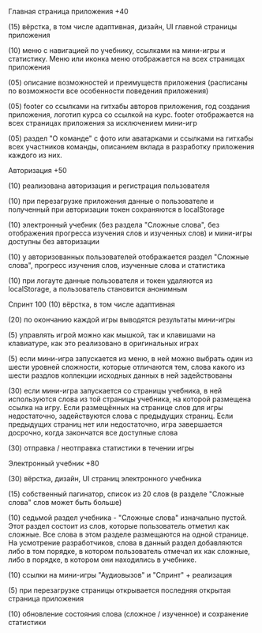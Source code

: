 Главная страница приложения +40

(15) вёрстка, в том числе адаптивная, дизайн, UI главной страницы приложения

(10) меню с навигацией по учебнику, ссылками на мини-игры и статистику. Меню или иконка меню отображается на всех страницах приложения

(05) описание возможностей и преимуществ приложения (расписаны по возможности все особенности поведения приложения)

(05) footer со ссылками на гитхабы авторов приложения, год создания приложения, логотип курса со ссылкой на курс. footer отображается на всех страницах приложения за исключением мини-игр

(05) раздел "О команде" с фото или аватарками и ссылками на гитхабы всех участников команды, описанием вклада в разработку приложения каждого из них.





Авторизация +50

(10) реализована авторизация и регистрация пользователя

(10) при перезагрузке приложения данные о пользователе и полученный при авторизации токен сохраняются в localStorage

(10) электронный учебник (без раздела "Сложные слова", без отображения прогресса изучения слов и изученных слов) и мини-игры доступны без авторизации

(10) у авторизованных пользователей отображается раздел "Сложные слова", прогресс изучения слов, изученные слова и статистика

(10) при логауте данные пользователя и токен удаляются из localStorage, а пользователь становится анонимным



Спринт 100
(10) вёрстка, в том числе адаптивная

(20) по окончанию каждой игры выводятся результаты мини-игры

(5) управлять игрой можно как мышкой, так и клавишами на клавиатуре, как это реализовано в оригинальных играх

(5) если мини-игра запускается из меню, в ней можно выбрать один из шести уровней сложности, которые отличаются тем, слова какого из шести раздлов коллекции исходных данных в ней задействованы

(30) если мини-игра запускается со страницы учебника, в ней используются слова из той страницы учебника, на которой размещена ссылка на игру. Если размещённых на странице слов для игры недостаточно, задействуются слова с предыдущих страниц. Если предыдущих страниц нет или недостаточно, игра завершается досрочно, когда закончатся все доступные слова

(30) отправка / неотправка статистики в течении игры




Электронный учебник +80

(30) вёрстка, дизайн, UI страниц электронного учебника

(15) собственный пагинатор, список из 20 слов (в разделе "Сложные слова" слов может быть больше)

(10) седьмой раздел учебника - "Сложные слова" изначально пустой. Этот раздел состоит из слов, которые пользователь отметил как сложные. Все слова в этом разделе размещаются на одной странице. На усмотрение разработчиков, слова в данный раздел добавляются либо в том порядке, в котором пользователь отмечал их как сложные, либо в порядке, в котором они находились в учебнике.

(10) ссылки на мини-игры "Аудиовызов" и "Спринт" + реализация

(5) при перезагрузке страницы открывается последняя открытая страница приложения

(10) обновление состояния слова (сложное / изученное) и сохранение статистики


